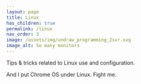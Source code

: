 ```yaml
---
layout: page
title: Linux
has_children: true
permalink: /linux
nav_order: 3
image: /assets/img/undraw_programming_2svr.svg
image_alt: So many monitors
---
```


Tips & tricks related to Linux use and configuration.

And I put Chrome OS under Linux. Fight me.